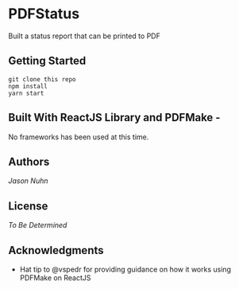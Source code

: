 # PDFStatus
Built a status report that can be printed to PDF

## Getting Started
```
git clone this repo
npm install
yarn start
```
<!-- ### Prerequisites
What things you need to install the software and how to install them

Give examples -->
<!-- ### Installing
A step by step series of examples that tell you have to get a development env running

Say what the step will be

Give the example
And repeat

until finished
End with an example of getting some data out of the system or using it for a little demo

## Running the tests
Explain how to run the automated tests for this system -->

<!-- ### Break down into end to end tests
Explain what these tests test and why

Give an example -->
<!-- ### And coding style tests
Explain what these tests test and why

Give an example -->
<!-- ## Deployment
Currently in development stage, utilizing heroku deployment tool. -->

## Built With ReactJS Library and PDFMake -
No frameworks has been used at this time.

<!-- ## Contributing
Please read CONTRIBUTING.md for details on our code of conduct, and the process for submitting pull requests to us. -->

<!-- ## Versioning
*In Development stage, no versioning at this time.* -->

## Authors
*Jason Nuhn*

## License
*To Be Determined*

## Acknowledgments
- Hat tip to @vspedr for providing guidance on how it works using PDFMake on ReactJS